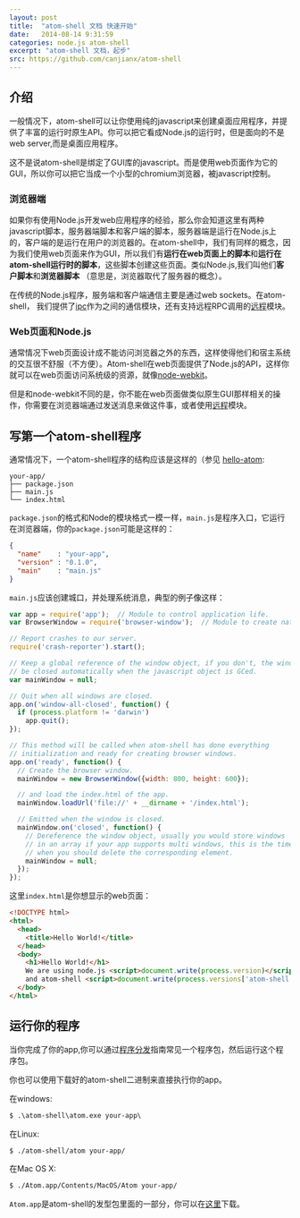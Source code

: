 ```yaml
---
layout: post
title:  "atom-shell 文档 快速开始"
date:   2014-08-14 9:31:59
categories: node.js atom-shell
excerpt: "atom-shell 文档，起步"
src: https://github.com/canjianx/atom-shell
---
```


## 介绍

一般情况下，atom-shell可以让你使用纯的javascript来创建桌面应用程序，并提供了丰富的运行时原生API。你可以把它看成Node.js的运行时，但是面向的不是web server,而是桌面应用程序。

这不是说atom-shell是绑定了GUI库的javascript。而是使用web页面作为它的GUI，所以你可以把它当成一个小型的chromium浏览器，被javascript控制。

### 浏览器端

如果你有使用Node.js开发web应用程序的经验，那么你会知道这里有两种javascript脚本，服务器端脚本和客户端的脚本，服务器端是运行在Node.js上的，客户端的是运行在用户的浏览器的。在atom-shell中，我们有同样的概念，因为我们使用web页面来作为GUI，所以我们有**运行在web页面上的脚本**和**运行在atom-shell运行时的脚本**，这些脚本创建这些页面。类似Node.js,我们叫他们**客户脚本**和**浏览器脚本** （意思是，浏览器取代了服务器的概念）。

在传统的Node.js程序，服务端和客户端通信主要是通过web sockets。在atom-shell， 我们提供了[ipc](../api/ipc-renderer.md)作为之间的通信模块，还有支持远程RPC调用的[远程](../api/remote.md)模块。

### Web页面和Node.js

通常情况下web页面设计成不能访问浏览器之外的东西，这样使得他们和宿主系统的交互很不舒服（不方便）。Atom-shell在web页面提供了Node.js的API，这样你就可以在web页面访问系统级的资源，就像[node-webkit](https://github.com/rogerwang/node-webkit)。

但是和node-webkit不同的是，你不能在web页面做类似原生GUI那样相关的操作，你需要在浏览器端通过发送消息来做这件事，或者使用[远程](../api/remote.md)模块。

## 写第一个atom-shell程序

通常情况下，一个atom-shell程序的结构应该是这样的（参见 [hello-atom](https://github.com/dougnukem/hello-atom):

```text
your-app/
├── package.json
├── main.js
└── index.html
```

`package.json`的格式和Node的模块格式一模一样，`main.js`是程序入口，它运行在浏览器端，你的`package.json`可能是这样的：

```json
{
  "name"    : "your-app",
  "version" : "0.1.0",
  "main"    : "main.js"
}
```

`main.js`应该创建城口，并处理系统消息，典型的例子像这样：

```javascript
var app = require('app');  // Module to control application life.
var BrowserWindow = require('browser-window');  // Module to create native browser window.

// Report crashes to our server.
require('crash-reporter').start();

// Keep a global reference of the window object, if you don't, the window will
// be closed automatically when the javascript object is GCed.
var mainWindow = null;

// Quit when all windows are closed.
app.on('window-all-closed', function() {
  if (process.platform != 'darwin')
    app.quit();
});

// This method will be called when atom-shell has done everything
// initialization and ready for creating browser windows.
app.on('ready', function() {
  // Create the browser window.
  mainWindow = new BrowserWindow({width: 800, height: 600});

  // and load the index.html of the app.
  mainWindow.loadUrl('file://' + __dirname + '/index.html');

  // Emitted when the window is closed.
  mainWindow.on('closed', function() {
    // Dereference the window object, usually you would store windows
    // in an array if your app supports multi windows, this is the time
    // when you should delete the corresponding element.
    mainWindow = null;
  });
});
```

这里`index.html`是你想显示的web页面：

```html
<!DOCTYPE html>
<html>
  <head>
    <title>Hello World!</title>
  </head>
  <body>
    <h1>Hello World!</h1>
    We are using node.js <script>document.write(process.version)</script>
    and atom-shell <script>document.write(process.versions['atom-shell'])</script>.
  </body>
</html>
```

## 运行你的程序

当你完成了你的app,你可以通过[程序分发](./application-distribution.md)指南常见一个程序包，然后运行这个程序包。

你也可以使用下载好的atom-shell二进制来直接执行你的app。

在windows:

```cmd
$ .\atom-shell\atom.exe your-app\
```

在Linux:

```bash
$ ./atom-shell/atom your-app/
```

在Mac OS X:

```bash
$ ./Atom.app/Contents/MacOS/Atom your-app/
```

`Atom.app`是atom-shell的发型包里面的一部分，你可以在[这里](https://github.com/atom/atom-shell/releases)下载。